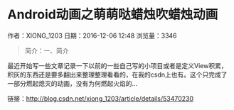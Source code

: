 # Android动画之萌萌哒蜡烛吹蜡烛动画
作者：XIONG_1203
日期：2016-12-06 12:48
浏览量：3346
> 简介：一、简介

最近开始写一些文章记录一下以前的一些自己写的小项目或者是定义View积累，积灰的东西还是要多翻出来整理整理看看的，在我的csdn上也有。这个只完成了一部分燃起熄灭的动画，没有为何燃起火焰的...

 链接：http://blog.csdn.net/xiong_1203/article/details/53470230
